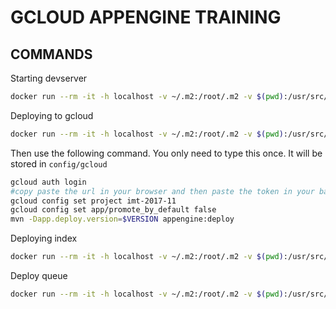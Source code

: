 # GCLOUD APPENGINE TRAINING 


## COMMANDS 


Starting devserver 

```bash
docker run --rm -it -h localhost -v ~/.m2:/root/.m2 -v $(pwd):/usr/src/app -w /usr/src/app -p 8080:8080 zenika/alpine-appengine-java
```

Deploying to gcloud 

```bash
docker run --rm -it -h localhost -v ~/.m2:/root/.m2 -v $(pwd):/usr/src/app -v ~/.config/gcloud:/root/.config/gcloud -w /usr/src/app -p 8080:8080 zenika/alpine-appengine-java bash
```

Then use the following command. You only need to type this once. It will be stored in `config/gcloud`

```bash
gcloud auth login
#copy paste the url in your browser and then paste the token in your bash
gcloud config set project imt-2017-11
gcloud config set app/promote_by_default false
mvn -Dapp.deploy.version=$VERSION appengine:deploy
```

Deploying index

```bash
docker run --rm -it -h localhost -v ~/.m2:/root/.m2 -v $(pwd):/usr/src/app -v ~/.config/gcloud:/root/.config/gcloud -w /usr/src/app -p 8080:8080 zenika/alpine-appengine-java mvn -Dapp.deploy.version=$VERSION appengine:deployIndex
```

Deploy queue

```bash
docker run --rm -it -h localhost -v ~/.m2:/root/.m2 -v $(pwd):/usr/src/app -v ~/.config/gcloud:/root/.config/gcloud -w /usr/src/app -p 8080:8080 zenika/alpine-appengine-java mvn -Dapp.deploy.version=$VERSION appengine:deployQueue
```
